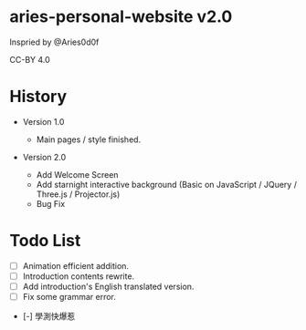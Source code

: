 # aries-personal-website v2.0

Inspried by @Aries0d0f

CC-BY 4.0

# History

* Version 1.0

  * Main pages / style finished.

* Version 2.0

  * Add Welcome Screen
  * Add starnight interactive background (Basic on JavaScript / JQuery / Three.js / Projector.js)
  * Bug Fix

# Todo List

  - [ ] Animation efficient addition.
  - [ ] Introduction contents rewrite.
  - [ ] Add introduction's English translated version.
  - [ ] Fix some grammar error.
  - [-] 學測快爆惹